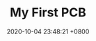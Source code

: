 ---
layout: post
title: My First PCB
date: 2020-10-04 23:48:21 +0800
description: You’ll find this post in your `_posts` directory. Go ahead and edit it and re-build the site to see your changes. # Add post description (optional)
img: PCB.png # Add image post (optional)
fig-caption: Schematic of My First PCB # Add figcaption (optional)
tags: [Woodworking, Fine Woodworking, Cabinetry, Tables, Carpentry]
---